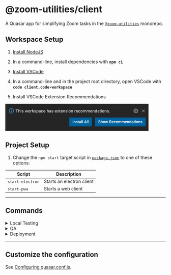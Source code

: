 # @zoom-utilities/client

A Quasar app for simplifying Zoom tasks in the [`@zoom-utilities`](../README.md) monorepo.

## Workspace Setup

1. [Install NodeJS](https://nodejs.org/en/download/ 'https://nodejs.org/en/download/')

2. In a command-line, install dependencies with **`npm ci`**

3. [Install VSCode](https://code.visualstudio.com 'https://code.visualstudio.com')

4. In a command-line and in the project root directory, open VSCode with **`code client.code-workspace`**

5. Install VSCode Extension Recommendations

![VSCode extension recommendations](../documentation/vscode-extension-recommendations.png)

## Project Setup

1. Change the `npm start` target script in [`package.json`](./package.json) to one of these options:

| Script           | Description               |
| ---------------- | ------------------------- |
| `start-electron` | Starts an electron client |
| `start-pwa`      | Starts a web client       |

---

## Commands

<details>
<summary>Local Testing</summary>
<p>
Start the application in development mode (hot-code reloading, error reporting, etc.)

```bash
npm start
```

</p>
</details>

<details>
<summary>QA</summary>
<p>
Run unit tests

```bash
npm test
```

Run linting

```bash
npm run lint
```

</p>
</details>

<details>
<summary>Deployment</summary>
<p>
Build the app for production

```bash
npm run build
```

Delete the build

```bash
npm run clean
```

</p>
</details>

---

## Customize the configuration

See [Configuring quasar.conf.js](https://quasar.dev/quasar-cli/quasar-conf-js).

